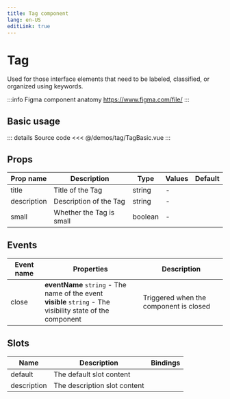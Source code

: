 ```yaml
---
title: Tag component
lang: en-US
editLink: true
---
```


# Tag

Used for those interface elements that need to be labeled, classified, or organized using keywords.

:::info Figma component anatomy
https://www.figma.com/file/
:::

## Basic usage

<TagBasic />

::: details Source code
<<< @/demos/tag/TagBasic.vue
:::

## Props

| Prop name   | Description              | Type    | Values | Default |
| ----------- | ------------------------ | ------- | ------ | ------- |
| title       | Title of the Tag         | string  | -      |         |
| description | Description of the Tag   | string  | -      |         |
| small       | Whether the Tag is small | boolean | -      |         |

## Events

| Event name | Properties                                                                                                      | Description                            |
| ---------- | --------------------------------------------------------------------------------------------------------------- | -------------------------------------- |
| close      | **eventName** `string` - The name of the event<br/>**visible** `string` - The visibility state of the component | Triggered when the component is closed |

## Slots

| Name        | Description                  | Bindings |
| ----------- | ---------------------------- | -------- |
| default     | The default slot content     |          |
| description | The description slot content |          |
